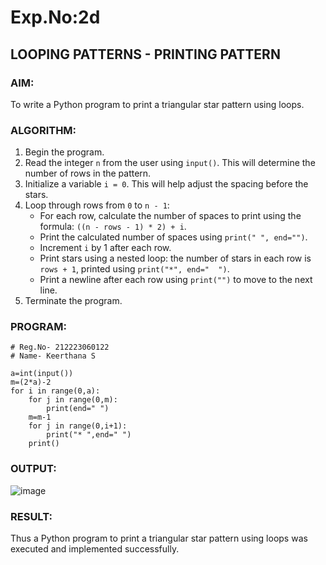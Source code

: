 # Exp.No:2d
## LOOPING PATTERNS - PRINTING PATTERN

### AIM:
To write a Python program to print a triangular star pattern using loops.

### ALGORITHM:

1. Begin the program.  
2. Read the integer `n` from the user using `input()`. This will determine the number of rows in the pattern.  
3. Initialize a variable `i = 0`. This will help adjust the spacing before the stars.  
4. Loop through rows from `0` to `n - 1`:  
   - For each row, calculate the number of spaces to print using the formula: `((n - rows - 1) * 2) + i`.  
   - Print the calculated number of spaces using `print(" ", end="")`.  
   - Increment `i` by 1 after each row.  
   - Print stars using a nested loop: the number of stars in each row is `rows + 1`, printed using `print("*", end="  ")`.  
   - Print a newline after each row using `print("")` to move to the next line.  
5. Terminate the program.


### PROGRAM:
```
# Reg.No- 212223060122
# Name- Keerthana S

a=int(input())
m=(2*a)-2
for i in range(0,a):
    for j in range(0,m):
        print(end=" ")
    m=m-1
    for j in range(0,i+1):
        print("* ",end=" ")
    print()

```

### OUTPUT:

![image](https://github.com/user-attachments/assets/bd283f1a-78d8-4c70-82c5-b22ece807559)

### RESULT:

Thus a Python program to print a triangular star pattern using loops was executed and implemented successfully.

